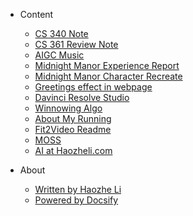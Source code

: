 - Content
    - [CS 340 Note](cs340.md)
    - [CS 361 Review Note](cs361.md)
    - [AIGC Music](aimusic.md)
    - [Midnight Manor Experience Report](midnight_report.md)
    - [Midnight Manor Character Recreate](midnight_prompt.md)
    - [Greetings effect in webpage](greeting.md)
    - [Davinci Resolve Studio](davinci.md)
    - [Winnowing Algo](winnowing.md)
    - [About My Running](run.md)
    - [Fit2Video Readme](fit2video.md)
    - [MOSS](moss.md)
    - [AI at Haozheli.com](aihaozheli.md)
    
- About 
    - [Written by Haozhe Li](https://www.haozheli.com)
    - [Powered by Docsify](https://docsify.js.org)